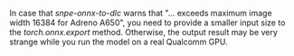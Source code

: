 In case that *snpe-onnx-to-dlc* warns that "... exceeds maximum image width 16384 for Adreno A650", you need to provide a smaller input size to the *torch.onnx.export* method. Otherwise, the output result may be very strange while you run the model on a real Qualcomm GPU.
